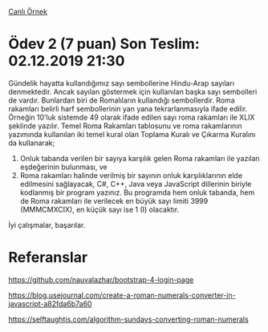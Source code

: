[Canlı Örnek](https://hamzaagar2019280015.github.io/odev2-hamzaagar2019280015/)
# Ödev 2 (7 puan) Son Teslim: 02.12.2019 21:30

Gündelik hayatta kullandığımız sayı sembollerine Hindu-Arap sayıları denmektedir. Ancak sayıları göstermek için kullanılan başka sayı sembolleri de vardır. Bunlardan biri de Romalıların kullandığı sembollerdir. Roma rakamları belirli harf sembollerinin yan yana tekrarlanmasıyla ifade edilir. Örneğin 10’luk sistemde 49 olarak ifade edilen sayı roma rakamları ile XLIX şeklinde yazılır. Temel Roma Rakamları tablosunu ve roma rakamlarının yazımında kullanılan iki temel kural olan Toplama Kuralı ve Çıkarma Kuralını da kullanarak;

1. Onluk tabanda verilen bir sayıya karşılık gelen Roma rakamları ile yazılan eşdeğerinin bulunması, ve
2. Roma rakamları halinde verilmiş bir sayının onluk karşılıklarının elde edilmesini sağlayacak,
   C#, C++, Java veya JavaScript dillerinin biriyle kodlanmış bir program yazınız. Bu programda hem onluk tabanda, hem de Roma rakamları ile verilecek en büyük sayı limiti 3999 (MMMCMXCIX), en küçük sayı ise 1 (I) olacaktır.

İyi çalışmalar, başarılar.

# Referanslar

https://github.com/nauvalazhar/bootstrap-4-login-page

https://blog.usejournal.com/create-a-roman-numerals-converter-in-javascript-a82fda6b7a60

https://selftaughtjs.com/algorithm-sundays-converting-roman-numerals
